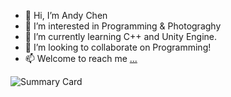 - 👋 Hi, I’m Andy Chen
- 👀 I’m interested in Programming & Photograghy
- 🌱 I’m currently learning C++ and Unity Engine.
- 💞️ I’m looking to collaborate on Programming!
- 📫 Welcome to reach me [...](https://www.linkedin.com/in/jinzhi-chen-a36981172/)


![Summary Card](https://github-profile-summary-cards.vercel.app/api/cards/profile-details?username=AndyC00&theme=solarized_dark)


<!---
AndyC00/AndyC00 is a ✨ special ✨ repository because its `README.md` (this file) appears on your GitHub profile.
You can click the Preview link to take a look at your changes.
--->
